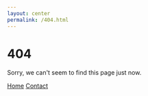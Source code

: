 ```yaml
---
layout: center
permalink: /404.html
---
```


# 404

Sorry, we can't seem to find this page just now.

<div class="mt3">
  <a href="{{ site.baseurl }}/" class="button button-blue button-big">Home</a>
  <a href="{{ site.baseurl }}/contact/" class="button button-blue button-big">Contact</a>
</div>
